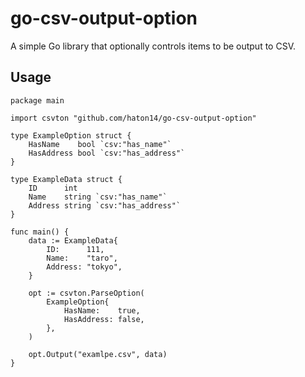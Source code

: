 # go-csv-output-option
A simple Go library that optionally controls items to be output to CSV.

## Usage
```
package main

import csvton "github.com/haton14/go-csv-output-option"

type ExampleOption struct {
	HasName    bool `csv:"has_name"`
	HasAddress bool `csv:"has_address"`
}

type ExampleData struct {
	ID      int
	Name    string `csv:"has_name"`
	Address string `csv:"has_address"`
}

func main() {
	data := ExampleData{
		ID:      111,
		Name:    "taro",
		Address: "tokyo",
	}

	opt := csvton.ParseOption(
		ExampleOption{
			HasName:    true,
			HasAddress: false,
		},
	)

	opt.Output("examlpe.csv", data)
}
```
